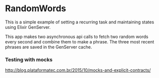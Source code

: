 # RandomWords
This is a simple example of setting a recurring task and maintaining states using Elixir GenServer. 

This app makes two asynchronous api calls to fetch two random words every second and combine them to make a phrase. The three most recent phrases are saved in the GenServer cache. 


### Testing with mocks
http://blog.plataformatec.com.br/2015/10/mocks-and-explicit-contracts/